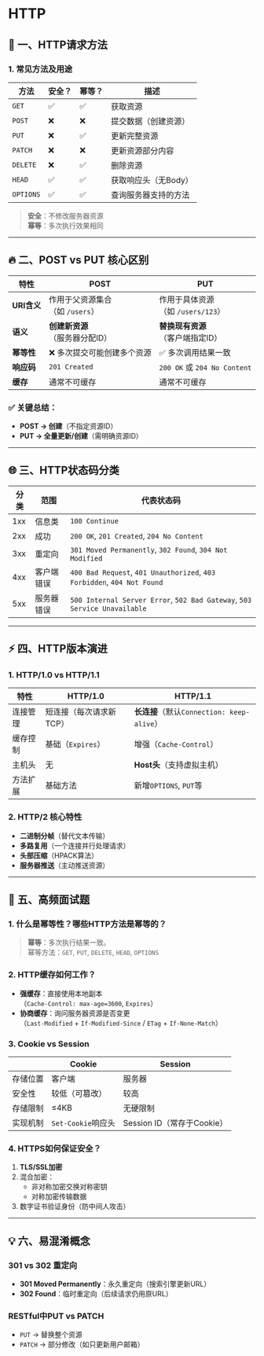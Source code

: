 # HTTP
## 📌 一、HTTP请求方法
### 1. 常见方法及用途
| 方法    | 安全？ | 幂等？ | 描述                     |
|---------|--------|--------|--------------------------|
| `GET`   | ✅     | ✅     | 获取资源                 |
| `POST`  | ❌     | ❌     | 提交数据（创建资源）     |
| `PUT`   | ❌     | ✅     | 更新完整资源             |
| `PATCH` | ❌     | ❌     | 更新资源部分内容         |
| `DELETE`| ❌     | ✅     | 删除资源                 |
| `HEAD`  | ✅     | ✅     | 获取响应头（无Body）     |
| `OPTIONS`| ✅    | ✅     | 查询服务器支持的方法     |

> **安全**：不修改服务器资源  
> **幂等**：多次执行效果相同

---

## 🔥 二、POST vs PUT 核心区别
| 特性         | POST                     | PUT                         |
|--------------|--------------------------|-----------------------------|
| **URI含义**  | 作用于父资源集合<br>（如 `/users`） | 作用于具体资源<br>（如 `/users/123`） |
| **语义**     | **创建新资源**<br>（服务器分配ID） | **替换现有资源**<br>（客户端指定ID） |
| **幂等性**   | ❌ 多次提交可能创建多个资源 | ✅ 多次调用结果一致         |
| **响应码**   | `201 Created`            | `200 OK` 或 `204 No Content` |
| **缓存**     | 通常不可缓存             | 通常不可缓存               |

### ✅ 关键总结：
- **POST → 创建**（不指定资源ID）  
- **PUT → 全量更新/创建**（需明确资源ID）

---

## 🌐 三、HTTP状态码分类
| 分类  | 范围   | 代表状态码               |
|-------|--------|--------------------------|
| 1xx   | 信息类 | `100 Continue`           |
| 2xx   | 成功   | `200 OK`, `201 Created`, `204 No Content` |
| 3xx   | 重定向 | `301 Moved Permanently`, `302 Found`, `304 Not Modified` |
| 4xx   | 客户端错误 | `400 Bad Request`, `401 Unauthorized`, `403 Forbidden`, `404 Not Found` |
| 5xx   | 服务器错误 | `500 Internal Server Error`, `502 Bad Gateway`, `503 Service Unavailable` |

---

## ⚡ 四、HTTP版本演进
### 1. HTTP/1.0 vs HTTP/1.1
| 特性         | HTTP/1.0               | HTTP/1.1                  |
|--------------|------------------------|---------------------------|
| 连接管理     | 短连接（每次请求新TCP）| **长连接**（默认`Connection: keep-alive`） |
| 缓存控制     | 基础（`Expires`）      | 增强（`Cache-Control`）   |
| 主机头       | 无                     | **Host头**（支持虚拟主机） |
| 方法扩展     | 基础方法               | 新增`OPTIONS`, `PUT`等    |

### 2. HTTP/2 核心特性
- **二进制分帧**（替代文本传输）  
- **多路复用**（一个连接并行处理请求）  
- **头部压缩**（HPACK算法）  
- **服务器推送**（主动推送资源）

---

## 🧠 五、高频面试题
### 1. 什么是幂等性？哪些HTTP方法是幂等的？
> **幂等**：多次执行结果一致。  
> 幂等方法：`GET`, `PUT`, `DELETE`, `HEAD`, `OPTIONS`

### 2. HTTP缓存如何工作？
- **强缓存**：直接使用本地副本  
  （`Cache-Control: max-age=3600`, `Expires`）
- **协商缓存**：询问服务器资源是否变更  
  （`Last-Modified` + `If-Modified-Since` / `ETag` + `If-None-Match`）

### 3. Cookie vs Session
|          | Cookie                     | Session                |
|----------|----------------------------|------------------------|
| 存储位置 | 客户端                     | 服务器                 |
| 安全性   | 较低（可篡改）             | 较高                   |
| 存储限制 | ≤4KB                       | 无硬限制               |
| 实现机制 | `Set-Cookie`响应头         | Session ID（常存于Cookie）|

### 4. HTTPS如何保证安全？
1. **TLS/SSL加密**  
2. 混合加密：  
   - 非对称加密交换对称密钥  
   - 对称加密传输数据  
3. 数字证书验证身份（防中间人攻击）

---

## 💡 六、易混淆概念
### 301 vs 302 重定向
- **301 Moved Permanently**：永久重定向（搜索引擎更新URL）  
- **302 Found**：临时重定向（后续请求仍用原URL）

### RESTful中PUT vs PATCH
- `PUT` → 替换整个资源  
- `PATCH` → 部分修改（如只更新用户邮箱）
